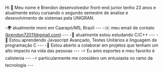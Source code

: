 Hi 👋 Meu nome é Brendon
desenvolvedor front-end junior
tenho 23 anos e atualmente estou cursando o segundo semestre de analise e desevolvimento de sistemas pela UNIGRAN.


 -🌍 atualmente moro em Caarapó/MS, Brazil ---
 -✉️ meu email de contato (brendon72011@gmail.com) ---
 -🚀 atualmente estou estudando C/C++ ---
 -🧠 Estou aprendendo Javascript Avançado, Testes Unitários e linguagem de programação C ---
 -🤝 Estou aberto a colaborar em projetos que tenham um alto impacto na vida das pessoas ---
 -⚡ Eu amo esportes e meu favorito é calistenia ---
 -⚡ particularmente me considero um entusiasta no ramo da tecnologia ---
